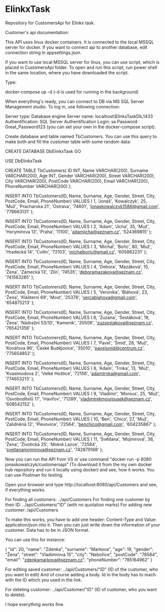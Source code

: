 # ElinkxTask

Repository for CustomersApi for Elinkx task.

Customer's api documentation:

This API uses linux docker containers. It is connected to the local MSSQL server for docker. If you want to connect api to another database, edit connection string in appsettings.json.

If you want to use local MSSQL server for linux, you can use script, which is placed in CustomersApi folder. To open and run this script, run power shell in the same location, where you have downloaded the script.

Type:

docker-compose up -d (-d is used for running in the background)

When everything's ready, you can connect to DB via MS SQL Server Management studio. To log in, use following connection:

Server type: Database engine
Server name: localhost\ElinkxTaskDb,1433
Authentification: SQL Server Authentification
Login: sa
Password: Great_Password123 (you can set your own in the docker-compose script).

Create database and table named TbCustomers. You can use this query to make both and fill the customer table with some random data:

CREATE DATABASE DbElinkxTask
GO

USE DbElinkxTask


CREATE TABLE TbCustomers(
ID INT,
Name VARCHAR(200),
Surname VARCHAR(200),
Age INT,
Gender VARCHAR(200),
Street VARCHAR(200),
City VARCHAR(200),
PostCode VARCHAR(200),
Email VARCHAR(200),
PhoneNumber VARCHAR(200)
);


INSERT INTO TbCustomers(ID, Name, Surname, Age, Gender, Street, City, PostCode, Email, PhoneNumber)
VALUES
(
1, 'Jonáš', 'Kowalczyk', 25, 'Muž', 'Pracharska 21', 'Ostrava', '74601', 'jonaskowalczyk1586@gmail.com', '778663131'
);


INSERT INTO TbCustomers(ID, Name, Surname, Age, Gender, Street, City, PostCode, Email, PhoneNumber)
VALUES
(
2, 'Adam', 'Jícha', 35, 'Muž', 'Horymírova 13', 'Praha', '11100', 'adamjicha@seznam.cz', '524369815'
);


INSERT INTO TbCustomers(ID, Name, Surname, Age, Gender, Street, City, PostCode, Email, PhoneNumber)
VALUES
(
3, 'Michal', 'Bořic', 80, 'Muž', 'Hradecká 14', 'Cvilín', '72103', 'michalboric@email.cz', '605862231'
);


INSERT INTO TbCustomers(ID, Name, Surname, Age, Gender, Street, City, PostCode, Email, PhoneNumber)
VALUES
(
4, 'Debora', 'Mazáková', 15, 'Žena', 'Zámecká 13', 'Zlín', '74535', 'deboramazakova@seznam.cz', '741563285'
);


INSERT INTO TbCustomers(ID, Name, Surname, Age, Gender, Street, City, PostCode, Email, PhoneNumber)
VALUES
(
5, 'Veronika', 'Bláhová', 23, 'Žena', 'Klášterní 69', 'Most', '25378', 'vercablahova@gmail.com', '654875213'
);


INSERT INTO TbCustomers(ID, Name, Surname, Age, Gender, Street, City, PostCode, Email, PhoneNumber)
VALUES
(
6, 'Zuzana', 'Šestáková', 19, 'Žena', 'Nádražní 53/10', 'Kameník', '20506', 'zuzsestakova@seznam.cz', '765421356'
);


INSERT INTO TbCustomers(ID, Name, Surname, Age, Gender, Street, City, PostCode, Email, PhoneNumber)
VALUES
(
7, 'Pavel', 'Šmíd', 28, 'Muž', 'Kovářova 96', 'České Budějovice', '35010', 'pavelsmid@centrum.cz', '775654852'
);


INSERT INTO TbCustomers(ID, Name, Surname, Age, Gender, Street, City, PostCode, Email, PhoneNumber)
VALUES
(
8, 'Adam', 'Trnka', 13, 'Muž', 'Kvasimodova 2', 'Velké Hoštice', '72156', 'adamtrnka@gmail.com', '774653213'
);


INSERT INTO TbCustomers(ID, Name, Surname, Age, Gender, Street, City, PostCode, Email, PhoneNumber)
VALUES
(
9, 'Vladimír', 'Morous', 25, 'Muž', 'Osvoboditelů 17', 'Havířov', '71289', 'vladimirekmourousek@seznam.cz', '608542152'
);


INSERT INTO TbCustomers(ID, Name, Surname, Age, Gender, Street, City, PostCode, Email, PhoneNumber)
VALUES
(
10, 'Ben', 'Chico', 27, 'Muž', 'Zalidněná 12', 'Plevovice', '72564', 'benchico@gmail.com', '604235867'
);


INSERT INTO TbCustomers(ID, Name, Surname, Age, Gender, Street, City, PostCode, Email, PhoneNumber)
VALUES
(
11, 'Světlana', 'Mojmírová', 36, 'Žena', 'Životická 25', 'Mokré Lazce', '72584', 'svetlanamojmirova@seznam.cz', '742879168'
);

Now you can run the API from VS or use command "docker run -p 8080 jonaskowalczyk/customersapi" (To download it from the my own docker hub repository and run it locally using docker) and see, how it works. You can use Postman for testing.

Open your browser and type http://localhost:8080/api/Customers and see, if everything works.

For finding all customers: ../api/Customers
For finding one customer by their ID: ../api/Customers/"ID" (with no quotation marks)
For adding new customer: /api/Customers

To make this works, you have to add one header: Content-Type and Value: application/json into it.
Then you can just write down the information of your customer. Data has to be in JSON format.

You can use this for instance:

{
    "id": 20,
    "name": "Zdenka",
    "surname": "Markova",
    "age": 19,
    "gender": "Žena",
    "street": "Vladimirova 15",
    "city": "Nebořice",
    "postCode": "78584",
    "email": "zdenkamarkova@seznam.cz",
    "phoneNumber": "785164962"
}

For editing saved customer: ../api/Customers/"ID" (ID of the customer, who you want to edit)
And of course adding a body. Id in the body has to mach with the ID which you used in the link.

For deleting customer: ../api/Customer/"ID" (ID of customer, who you want to delete).

I hope everything works fine.










  


